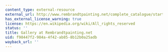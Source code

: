 ```yaml
---
content_type: external-resource
external_url: http://www.rembrandtpainting.net/complete_catalogue/start_self_portraits.htm
has_external_license_warning: true
license: https://en.wikipedia.org/wiki/All_rights_reserved
status: ''
title: Gallery at Rembrandtpainting.net
uid: f98447f2-984a-4f42-ab85-8b12b0a25adb
wayback_url: ''
---
```

